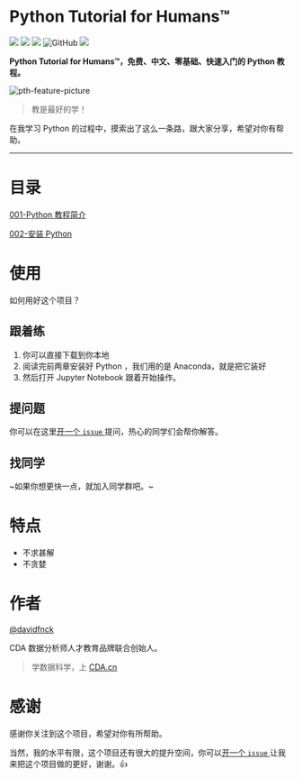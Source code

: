 # Python Tutorial for Humans™
![](https://img.shields.io/badge/language-python-brightgreen.svg)
![](https://img.shields.io/badge/version-v3.7-blue.svg)
[![](https://img.shields.io/github/stars/daviidfnck/Python-Tutorial-for-Humans.svg?style=social&label=Star)](projecturl "GitHub Stars")
![GitHub](https://img.shields.io/github/license/davidfnck/Python-Tutorial-for-Humans)
[![](https://img.shields.io/badge/weibo-@davidfnck-red.svg)](http://weibo.com/davidfnck)

**Python Tutorial for Humans™，免费、中文、零基础、快速入门的 Python 教程。**

![pth-feature-picture](https://pptwinpics.oss-cn-beijing.aliyuncs.com/pth-feature-picture_20191123171828.jpg)

> 教是最好的学！

在我学习 Python 的过程中，摸索出了这么一条路，跟大家分享，希望对你有帮助。

---

# 目录

[001-Python 教程简介](https://github.com/DavidFnck/Python-Tutorial-for-Humans/tree/master/001-Python%20%E6%95%99%E7%A8%8B%E7%AE%80%E4%BB%8B)

[002-安装 Python](https://github.com/DavidFnck/Python-Tutorial-for-Humans/tree/master/002-%E5%AE%89%E8%A3%85%20Python)


# 使用
如何用好这个项目？

## 跟着练
1. 你可以直接下载到你本地
2. 阅读完前两章安装好 Python ，我们用的是 Anaconda，就是把它装好
3. 然后打开 Jupyter Notebook 跟着开始操作。

## 提问题
你可以在这里[开一个 `issue` ](https://github.com/DavidFnck/Python-Tutorial-for-Humans/issues)提问，热心的同学们会帮你解答。

## 找同学
~如果你想更快一点，就加入同学群吧。~

# 特点
+ 不求甚解 
+ 不贪婪

# 作者

[@davidfnck](https://github.com/DavidFnck)

CDA 数据分析师人才教育品牌联合创始人。

> 学数据科学，上 [CDA.cn](https://cda.cn)

# 感谢
感谢你关注到这个项目，希望对你有所帮助。

当然，我的水平有限，这个项目还有很大的提升空间，你可以[开一个 `issue` ](https://github.com/DavidFnck/Python-Tutorial-for-Humans/issues)让我来把这个项目做的更好，谢谢。:thumbsup: